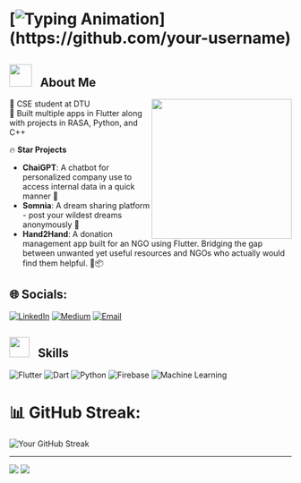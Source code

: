 # [![Typing Animation](https://readme-typing-svg.herokuapp.com?font=Fira+Code&size=32&duration=3000&pause=1000&color=00F7FF&center=false&vCenter=false&width=500&lines=Hey+there,+I'm+Anant.)](https://github.com/your-username)

<div align="center">
<!--   <img height="320" src="https://media.giphy.com/media/3o7TKUMaYwRa1aC1sY/giphy.gif" /> -->
</div>

## <img src="https://media.giphy.com/media/du3J3cXyzhj75IOgvA/giphy.gif" width="40px">&nbsp;&nbsp; About Me
<img align="right" src="https://media.giphy.com/media/qgQUggAC3Pfv687qPC/giphy.gif" width="250px">

💼 CSE student at DTU  
📱 Built multiple apps in Flutter along with projects in RASA, Python, and C++  

🔥 **Star Projects**  

- **ChaiGPT**: A chatbot for personalized company use to access internal data in a quick manner 🎯  
- **Somnia**: A dream sharing platform - post your wildest dreams anonymously 💭  
- **Hand2Hand**: A donation management app built for an NGO using Flutter. Bridging the gap between unwanted yet useful resources and NGOs who actually would find them helpful. 🤝📦  

## 🌐 Socials:
[![LinkedIn](https://img.shields.io/badge/LinkedIn-%230077B5.svg?logo=linkedin&logoColor=white)]([https://www.linkedin.com/in/anant-singhal-linkdn/]) 
[![Medium](https://img.shields.io/badge/Medium-12100E?style=flat&logo=medium&logoColor=white)]([https://medium.com/@anantsinghal807]) 
[![Email](https://img.shields.io/badge/Email-D14836?style=flat&logo=gmail&logoColor=white)](mailto:anantsinghal444@gmail.com)

## <img src = "https://github-production-user-asset-6210df.s3.amazonaws.com/73993775/285126925-0b3a8bfe-ddfb-4c7f-93db-3517b0b6fe69.gif" width = 36px>&nbsp;&nbsp; Skills
![Flutter](https://img.shields.io/badge/Flutter-%2302569B.svg?style=for-the-badge&logo=Flutter&logoColor=white) 
![Dart](https://img.shields.io/badge/Dart-%230175C2.svg?style=for-the-badge&logo=Dart&logoColor=white) 
![Python](https://img.shields.io/badge/Python-%230257A1.svg?style=for-the-badge&logo=python&logoColor=white)
![Firebase](https://img.shields.io/badge/Firebase-%23039BE5.svg?style=for-the-badge&logo=firebase&logoColor=white)
![Machine Learning](https://img.shields.io/badge/Machine%20Learning-%23000000.svg?style=for-the-badge&logo=google&logoColor=white)

# 📊 GitHub Streak:
![Your GitHub Streak](https://github-readme-streak-stats.herokuapp.com/?user=GithubAnant&theme=vision-friendly-dark&hide_border=true)



---
[![](https://visitcount.itsvg.in/api?id=GithubAnant&icon=0&color=0)](https://visitcount.itsvg.in)
![](https://komarev.com/ghpvc/?username=GithubAnant&color=brightgreen&style=flat)
